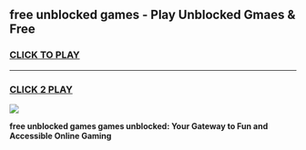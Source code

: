 
## free unblocked games - Play Unblocked Gmaes & Free
<h3>
<a href="https://premium.freeplayer.one?title=free_unblocked_games&ref=20F">CLICK TO PLAY</a></h3>
<hr>

<h3>
<a href="https://premium.freeplayer.one?title=free_unblocked_games&ref=20F">CLICK 2 PLAY</a>
  
</h3>

<a href="https://premium.freeplayer.one?title=free_unblocked_games&ref=20F/"><img src="https://clearcache.store/games.png"></a>


**free unblocked games games unblocked: Your Gateway to Fun and Accessible Online Gaming**
